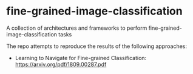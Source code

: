 # fine-grained-image-classification
A collection of architectures and frameworks to perform fine-grained-image-classification tasks

The repo attempts to reproduce the results of the following approaches: 

* Learning to Navigate for Fine-grained Classification: https://arxiv.org/pdf/1809.00287.pdf

